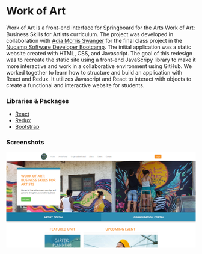 # Work of Art

Work of Art is a front-end interface for Springboard for the Arts Work of Art: Business Skills for Artists curriculum. The project was developed in collaboration with [Adia Morris Swanger](https://github.com/adiamorrisswanger/) for the final class project in the [Nucamp Software Developer Bootcamp](https://nucamp.co/). The initial application was a static website created with HTML, CSS, and Javascript. The goal of this redesign was to recreate the static site using a front-end JavaScripy library to make it more interactive and work in a collaborative environment using GitHub. We worked together to learn how to structure and build an application with React and Redux. It utilizes Javascript and React to interact with objects to create a functional and interactive website for students.

### Libraries & Packages
* [React](https://react.dev/)
* [Redux](https://redux.js.org/)
* [Bootstrap](https://getbootstrap.com/)

### Screenshots
![Home Screen](https://github.com/RachelNurmi91/Work-of-Art/blob/main/screen-shot-1.PNG?raw=true)
